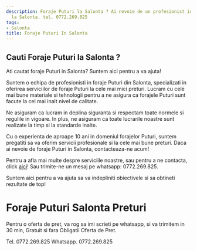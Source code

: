 ```yaml
---
description: Foraje Puturi la Salonta ? Ai nevoie de un profesionist in Foraje Puturi
  la Salonta. tel. 0772.269.825
tags:
- Salonta
title: Foraje Puturi In Salonta
---
```



## Cauti Foraje Puturi la Salonta ?


Ati cautat foraje Puturi in Salonta? Suntem aici pentru a va ajuta!

Suntem o echipa de profesionisti in foraje Puturi din Salonta, specializati in oferirea serviciilor de foraje Puturi la cele mai mici preturi. Lucram cu cele mai bune materiale si tehnologii pentru a ne asigura ca forajele Puturi sunt facute la cel mai inalt nivel de calitate.

Ne asiguram ca lucram in deplina siguranta si respectam toate normele si regulile in vigoare. In plus, ne asiguram ca toate lucrarile noastre sunt realizate la timp si la standarde inalte.

Cu o experienta de aproape 10 ani in domeniul forajelor Puturi, suntem pregatiti sa va oferim servicii profesionale si la cele mai bune preturi. Daca ai nevoie de foraje Puturi in Salonta, contacteaza-ne acum!

Pentru a afla mai multe despre serviciile noastre, sau pentru a ne contacta, click [aici](https://www.example.com/foraje-puturi-in-salonta)! Sau trimite-ne un mesaj pe whatsapp: 0772.269.825.

Suntem aici pentru a va ajuta sa va indepliniti obiectivele si sa obtineti rezultate de top!

# Foraje Puturi Salonta Preturi
Pentru o oferta de pret, va rog sa imi scrieti pe whatsapp, si va trimitem in 30 min, Gratuit si fara Obligatii Oferta de Pret.

Tel. 0772.269.825
Whatsapp. 0772.269.825